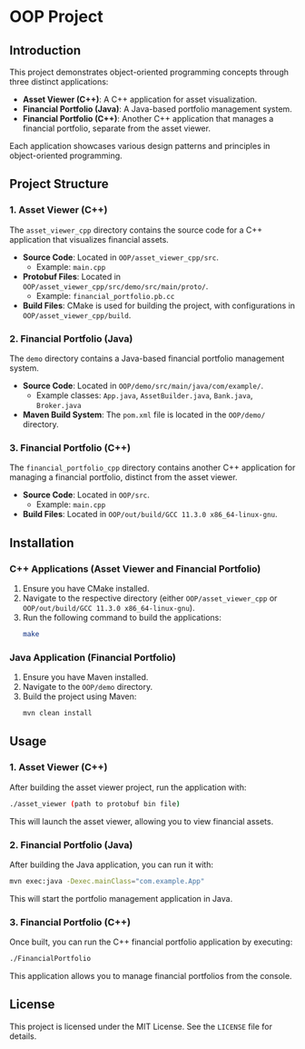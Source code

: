 
# OOP Project

## Introduction
This project demonstrates object-oriented programming concepts through three distinct applications:
- **Asset Viewer (C++)**: A C++ application for asset visualization.
- **Financial Portfolio (Java)**: A Java-based portfolio management system.
- **Financial Portfolio (C++)**: Another C++ application that manages a financial portfolio, separate from the asset viewer.

Each application showcases various design patterns and principles in object-oriented programming.

## Project Structure

### 1. Asset Viewer (C++)
The `asset_viewer_cpp` directory contains the source code for a C++ application that visualizes financial assets.

- **Source Code**: Located in `OOP/asset_viewer_cpp/src`.
  - Example: `main.cpp`
- **Protobuf Files**: Located in `OOP/asset_viewer_cpp/src/demo/src/main/proto/`.
  - Example: `financial_portfolio.pb.cc`
- **Build Files**: CMake is used for building the project, with configurations in `OOP/asset_viewer_cpp/build`.

### 2. Financial Portfolio (Java)
The `demo` directory contains a Java-based financial portfolio management system.

- **Source Code**: Located in `OOP/demo/src/main/java/com/example/`.
  - Example classes: `App.java`, `AssetBuilder.java`, `Bank.java`, `Broker.java`
- **Maven Build System**: The `pom.xml` file is located in the `OOP/demo/` directory.

### 3. Financial Portfolio (C++)
The `financial_portfolio_cpp` directory contains another C++ application for managing a financial portfolio, distinct from the asset viewer.

- **Source Code**: Located in `OOP/src`.
  - Example: `main.cpp`
- **Build Files**: Located in `OOP/out/build/GCC 11.3.0 x86_64-linux-gnu`.

## Installation

### C++ Applications (Asset Viewer and Financial Portfolio)
1. Ensure you have CMake installed.
2. Navigate to the respective directory (either `OOP/asset_viewer_cpp` or `OOP/out/build/GCC 11.3.0 x86_64-linux-gnu`).
3. Run the following command to build the applications:
    ```bash
    make
    ```

### Java Application (Financial Portfolio)
1. Ensure you have Maven installed.
2. Navigate to the `OOP/demo` directory.
3. Build the project using Maven:
    ```bash
    mvn clean install
    ```

## Usage

### 1. Asset Viewer (C++)
After building the asset viewer project, run the application with:
```bash
./asset_viewer (path to protobuf bin file)
```
This will launch the asset viewer, allowing you to view financial assets.

### 2. Financial Portfolio (Java)
After building the Java application, you can run it with:
```bash
mvn exec:java -Dexec.mainClass="com.example.App"
```
This will start the portfolio management application in Java.

### 3. Financial Portfolio (C++)
Once built, you can run the C++ financial portfolio application by executing:
```bash
./FinancialPortfolio
```
This application allows you to manage financial portfolios from the console.

## License
This project is licensed under the MIT License. See the `LICENSE` file for details.
